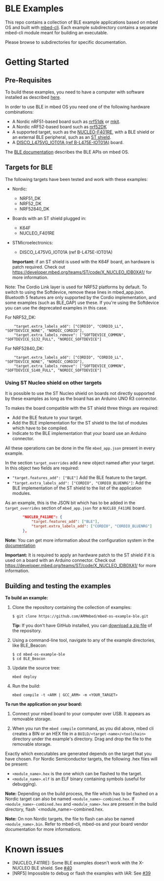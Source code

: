 # BLE Examples
This repo contains a collection of BLE example applications based on
mbed OS and built with [mbed-cli](https://github.com/ARMmbed/mbed-cli). Each example subdirectory contains a separate mbed-cli module meant for building an executable.

Please browse to subdirectories for specific documentation.

Getting Started
===============


Pre-Requisites
--------------

To build these examples, you need to have a computer with software installed as described [here](https://os.mbed.com/docs/latest/tools/index.html).

In order to use BLE in mbed OS you need one of the following hardware combinations:

* A Nordic nRF51-based board such as [nrf51dk](https://www.nordicsemi.com/eng/Products/nRF51-DK) or [mkit](https://www.nordicsemi.com/eng/Products/Bluetooth-R-low-energy/nRF51822-mKIT).
* A Nordic nRF52-based board such as [nrf52DK](https://os.mbed.com/platforms/Nordic-nRF52-DK/)
* A supported target, such as the [NUCLEO-F401RE](http://www.st.com/en/evaluation-tools/nucleo-f401re.html), with a BLE shield or an external BLE peripheral, such as an [ST shield](http://www.st.com/web/catalog/tools/FM116/SC1075/PF260517).
* A [DISCO_L475VG_IOT01A (ref B-L475E-IOT01A)](http://www.st.com/en/evaluation-tools/b-l475e-iot01a.html) board.


The [BLE documentation](https://os.mbed.com/docs/latest/reference/bluetooth.html) describes the BLE APIs on mbed OS.

Targets for BLE
---------------

The following targets have been tested and work with these examples:

* Nordic:
	* NRF51_DK
	* NRF52_DK
	* NRF52840_DK

* Boards with an ST shield plugged in:
	* K64F
	* NUCLEO_F401RE

* STMicroelectronics:
	* DISCO_L475VG_IOT01A (ref B-L475E-IOT01A)

	<span> **Important:** if an ST shield is used with the K64F board, an hardware is patch required. Check out https://developer.mbed.org/teams/ST/code/X_NUCLEO_IDB0XA1/ for more information.</span>
	
<span> Note: The Cordio Link layer is used for NRF52 platforms by default. To switch to using the Softdevice, remove these lines in mbed_app.json.
Bluetooth 5 features are only supported by the Cordio implementation, and some examples (such as BLE_GAP) use these. If you're using the Softdevice you can use the deprecated examples in this case.
	
For NRF52_DK:
```
    "target.extra_labels_add": ["CORDIO", "CORDIO_LL", "SOFTDEVICE_NONE", "NORDIC_CORDIO"],
    "target.extra_labels_remove": ["SOFTDEVICE_COMMON", "SOFTDEVICE_S132_FULL", "NORDIC_SOFTDEVICE"]
```

For NRF52840_DK:
```
    "target.extra_labels_add": ["CORDIO", "CORDIO_LL", "SOFTDEVICE_NONE", "NORDIC_CORDIO"],
    "target.extra_labels_remove": ["SOFTDEVICE_COMMON", "SOFTDEVICE_S140_FULL", "NORDIC_SOFTDEVICE"]
```

### Using ST Nucleo shield on other targets

It is possible to use the ST Nucleo shield on boards not directly supported by these examples as long as the board has an Arduino UNO R3 connector.

To makes the board compatible with the ST shield three things are required:
* Add the BLE feature to your target.
* Add the BLE implementation for the ST shield to the list of modules which have to be compiled.
* Indicate to the BLE implementation that your board use an Arduino connector.

All these operations can be done in the file `mbed_app.json` present in every example.

In the section `target_overrides` add a new object named after your target.
In this object two fields are required:
* `"target.features_add": ["BLE"]` Add the BLE feature to the target.
* `"target.extra_labels_add": ["CORDIO", "CORDIO_BLUENRG"]`: Add the BLE implementation of the ST shield to the list of the application modules.

As an example, this is the JSON bit which has to be added in the `target_overrides` section of `mbed_app.json` for a `NUCLEO_F411RE` board.

```json
        "NUCLEO_F411RE": {
            "target.features_add": ["BLE"],
            "target.extra_labels_add": ["CORDIO", "CORDIO_BLUENRG"]
        },
```

<span> **Note:** You can get more information about the configuration system in the [documentation](https://os.mbed.com/docs/latest/reference/configuration.html)</span>

<span> **Important:** It is required to apply an hardware patch to the ST shield if it is used on a board with an Arduino connector. Check out https://developer.mbed.org/teams/ST/code/X_NUCLEO_IDB0XA1/ for more information.</span>


Building and testing the examples
---------------------------------

__To build an example:__

1. Clone the repository containing the collection of examples:

	```
	$ git clone https://github.com/ARMmbed/mbed-os-example-ble.git
	```


	**Tip:** If you don't have GitHub installed, you can [download a zip file](https://github.com/ARMmbed/mbed-os-example-ble/archive/master.zip) of the repository.

1. Using a command-line tool, navigate to any of the example directories, like BLE_Beacon:

	```
	$ cd mbed-os-example-ble
	$ cd BLE_Beacon
	```

1. Update the source tree:

	```
	mbed deploy
	```

1. Run the build:

	```mbed compile -t <ARM | GCC_ARM> -m <YOUR_TARGET>```

__To run the application on your board:__

1. Connect your mbed board to your computer over USB. It appears as removable storage.

1. When you run the ``mbed compile`` command, as you did above, mbed cli creates a BIN or an HEX file in a ```BUILD/<target-name>/<toolchain>``` directory under the example's directory. Drag and drop the file to the removable storage.


Exactly which executables are generated depends on the target that you have
chosen. For Nordic Semiconductor targets, the following .hex files will be present:

 * `<module_name>.hex` is the one which can be flashed to the target.
 * `<module_name>.elf` is an ELF binary containing symbols (useful for debugging).

**Note:** Depending on the build process, the file which has to be flashed on a Nordic target can also be named `<module_name>-combined.hex`. If `<module_name>-combined.hex` and `<module_name>.hex` are present in the build directory, flash `<module_name>-combined.hex.

**Note:** On non Nordic targets, the file to flash can also be named `<module_name>.bin`. Refer to mbed-cli, mbed-os and your board vendor documentation for more informations.


Known issues
============

* [NUCLEO_F411RE]: Some BLE examples doesn't work with the X-NUCLEO BLE shield. See [#40](https://github.com/ARMmbed/mbed-os-example-ble/issues/40)
* [NRF5] Impossible to debug or flash the examples with IAR: See [#39](https://github.com/ARMmbed/mbed-os-example-ble/issues/39)
